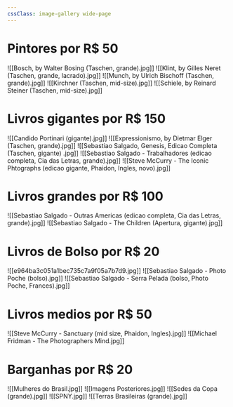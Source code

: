 ```yaml
---
cssClass: image-gallery wide-page
---
```

# Pintores por R$ 50

![[Bosch, by Walter Bosing (Taschen, grande).jpg]]
![[Klint, by Gilles Neret (Taschen, grande, lacrado).jpg]]
![[Munch, by Ulrich Bischoff (Taschen, grande).jpg]]
![[Kirchner (Taschen, mid-size).jpg]]
![[Schiele, by Reinard Steiner (Taschen, mid-size).jpg]]

# Livros gigantes por R$ 150

![[Candido Portinari (gigante).jpg]]
![[Expressionismo, by Dietmar Elger (Taschen, grande).jpg]]
![[Sebastiao Salgado, Genesis, Edicao Completa (Taschen, gigante) .jpg]]
![[Sebastiao Salgado - Trabalhadores (edicao completa, Cia das Letras, grande).jpg]]
![[Steve McCurry - The Iconic Phtographs  (edicao gigante, Phaidon, Ingles, novo).jpg]]

# Livros grandes por R$ 100

![[Sebastiao Salgado - Outras Americas (edicao completa, Cia das Letras, grande).jpg]]
![[Sebastiao Salgado - The Children (Apertura, gigante).jpg]]

# Livros de Bolso por R$ 20

![[e964ba3c051a1bec735c7a9f05a7b7d9.jpg]]
![[Sebastiao Salgado - Photo Poche (bolso).jpg]]
![[Sebastiao Salgado - Serra Pelada (bolso, Photo Poche, Frances).jpg]]

# Livros medios por R$ 50

![[Steve McCurry - Sanctuary (mid size, Phaidon, Ingles).jpg]]
![[Michael Fridman - The Photographers Mind.jpg]]

# Barganhas por R$ 20

![[Mulheres do Brasil.jpg]]
![[Imagens Posteriores.jpg]]
![[Sedes da Copa (grande).jpg]]
![[SPNY.jpg]]
![[Terras Brasileiras (grande).jpg]]